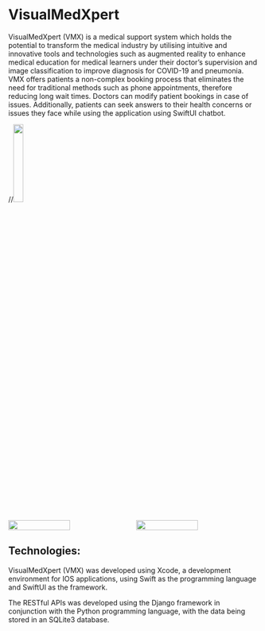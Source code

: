 # VisualMedXpert

VisualMedXpert (VMX) is a medical support system which holds the potential to transform the medical industry by utilising intuitive and innovative tools and technologies such as augmented reality to enhance medical education for medical learners under their doctor’s supervision and image classification to improve diagnosis for COVID-19 and pneumonia. VMX offers patients a non-complex booking process that eliminates the need for traditional methods such as phone appointments, therefore reducing long wait times. Doctors can modify patient bookings in case of issues. Additionally, patients can seek answers to their health concerns or issues they face while using the application using SwiftUI chatbot.


//<img src="https://user-images.githubusercontent.com/72807111/236774629-fe84930d-6709-4826-a18c-b80e5b102190.PNG" width="20%" height="20%">

<div style="display:flex; flex-direction:row;">
  <img src="https://user-images.githubusercontent.com/72807111/236774629-fe84930d-6709-4826-a18c-b80e5b102190.PNG" style="width:50%; height:auto; margin-right:10px;">
  <img src="https://user-images.githubusercontent.com/72807111/236774629-fe84930d-6709-4826-a18c-b80e5b102190.PNG" style="width:50%; height:auto;">
</div>

## Technologies:

VisualMedXpert (VMX) was developed using Xcode, a development environment for IOS applications, using Swift as the programming language and SwiftUI as the framework.

The RESTful APIs was developed using the Django framework in conjunction with the Python programming language, with the data being stored in an SQLite3 database. 



